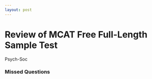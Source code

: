 ```yaml
---
layout: post
---
```


# Review of MCAT Free Full-Length Sample Test

Psych-Soc

### Missed Questions

